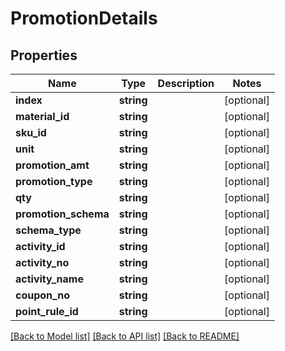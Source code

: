 # PromotionDetails

## Properties
Name | Type | Description | Notes
------------ | ------------- | ------------- | -------------
**index** | **string** |  | [optional] 
**material_id** | **string** |  | [optional] 
**sku_id** | **string** |  | [optional] 
**unit** | **string** |  | [optional] 
**promotion_amt** | **string** |  | [optional] 
**promotion_type** | **string** |  | [optional] 
**qty** | **string** |  | [optional] 
**promotion_schema** | **string** |  | [optional] 
**schema_type** | **string** |  | [optional] 
**activity_id** | **string** |  | [optional] 
**activity_no** | **string** |  | [optional] 
**activity_name** | **string** |  | [optional] 
**coupon_no** | **string** |  | [optional] 
**point_rule_id** | **string** |  | [optional] 

[[Back to Model list]](../README.md#documentation-for-models) [[Back to API list]](../README.md#documentation-for-api-endpoints) [[Back to README]](../README.md)


